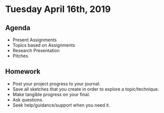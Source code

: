 # Tuesday April 16th, 2019

## Agenda

* Present Assignments
* Topics based on Assignments
* Research Presentation
* Pitches

## Homework

* Post your project progress to your journal.
* Save all sketches that you create in order to explore a topic/technique.
* Make tangible progress on your final.
* Ask questions.
* Seek help/guidance/support when you need it.
